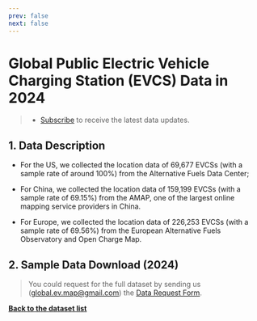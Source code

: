 ```yaml
---
prev: false
next: false
---
```

# Global Public Electric Vehicle Charging Station (EVCS) Data in 2024

> - [Subscribe](https://forms.office.com/Pages/ResponsePage.aspx?id=DQSIkWdsW0yxEjajBLZtrQAAAAAAAAAAAAMAAYrjOiZUNFdHUDFRQ0hZSFJLRTY5VEJKTE1GVllTOS4u) to receive the latest data updates.


## 1. Data Description

- For the US, we collected the location data of 69,677 EVCSs (with a sample rate of around 100%) from the Alternative Fuels Data Center;

- For China, we collected the location data of 159,199 EVCSs (with a sample rate of 69.15%) from the AMAP, one of the largest online mapping service providers in China.

- For Europe, we collected the location data of 226,253 EVCSs (with a sample rate of 69.56%) from the European Alternative Fuels Observatory and Open Charge Map.

## 2. Sample Data Download (2024)

> You could request for the full dataset by sending us (global.ev.map@gmail.com) the [Data Request Form](/ApplicationForm).

<dataBtns :dataSrc="myData24" />

[**Back to the dataset list**](/datasets/index.md)

<script setup>
    import { ref } from 'vue';
    import { data } from '@/loader/csv.data.js';
    import { data as data24} from '@/loader/csv2.data.js';
    import dataBtns from '@/components/Databtns.vue';
    const myData24 = ref(data24);
</script>

<style scoped>

</style>
